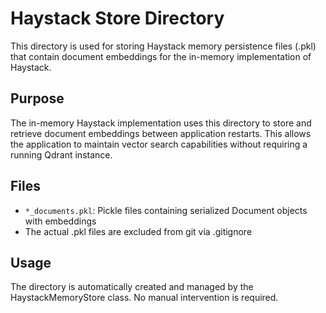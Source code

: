 # Haystack Store Directory

This directory is used for storing Haystack memory persistence files (.pkl) that contain document embeddings for the in-memory implementation of Haystack.

## Purpose

The in-memory Haystack implementation uses this directory to store and retrieve document embeddings between application restarts. This allows the application to maintain vector search capabilities without requiring a running Qdrant instance.

## Files

- `*_documents.pkl`: Pickle files containing serialized Document objects with embeddings
- The actual .pkl files are excluded from git via .gitignore

## Usage

The directory is automatically created and managed by the HaystackMemoryStore class. No manual intervention is required. 